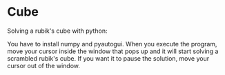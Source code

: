 # Cube
Solving a rubik's cube with python:


You have to install numpy and pyautogui.
When you execute the program, move your cursor inside the window that pops up and it will start solving a scrambled rubik's cube.
If you want it to pause the solution, move your cursor out of the window.
